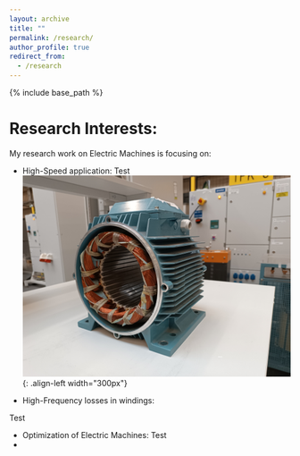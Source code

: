 ```yaml
---
layout: archive
title: ""
permalink: /research/
author_profile: true
redirect_from:
  - /research
---
```


{% include base_path %}


Research Interests:
======


My research work on Electric Machines is focusing on:
- High-Speed application:
Test
![Illustration of electric machines](/images/homepage_electric_machines.png){: .align-left width="300px"}

- <p>High-Frequency losses in windings:</p>
Test
- Optimization of Electric Machines:
Test
- 
